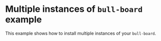 # Multiple instances of `bull-board` example

This example shows how to install multiple instances of your `bull-board`.
